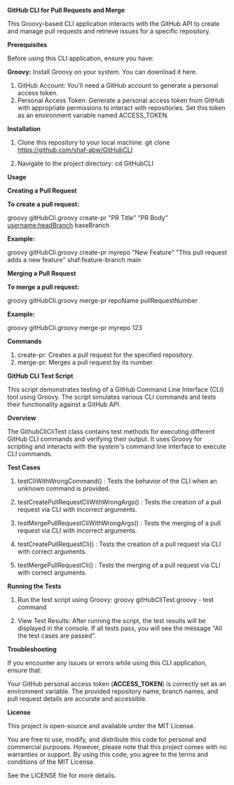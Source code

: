 **GitHub CLI for Pull Requests and Merge**


This Groovy-based CLI application interacts with the GitHub API to create and manage pull requests and retrieve issues for a specific repository.

**Prerequisites**

Before using this CLI application, ensure you have:

**Groovy:** 
Install Groovy on your system. You can download it here.
1) GitHub Account: You'll need a GitHub account to generate a personal access token.
2) Personal Access Token: Generate a personal access token from GitHub with appropriate permissions to interact with repositories. Set this token as an environment variable named ACCESS_TOKEN.

**Installation**

1) Clone this repository to your local machine: git clone https://github.com/shaf-abw/GitHubCLI

2) Navigate to the project directory: cd GitHubCLI

**Usage**

**Creating a Pull Request**

**To create a pull request:**

groovy gitHubCli.groovy create-pr <repoName> "PR Title" "PR Body" <username:headBranch> baseBranch

**Example:**

groovy gitHubCli.groovy create-pr myrepo "New Feature" "This pull request adds a new feature" shaf:feature-branch main

**Merging a Pull Request**

**To merge a pull request:**

groovy gitHubCli.groovy merge-pr repoName pullRequestNumber

**Example:**

groovy gitHubCli.groovy merge-pr myrepo 123

**Commands**
  1) create-pr: Creates a pull request for the specified repository.
  2) merge-pr: Merges a pull request by its number.

**GitHub CLI Test Script**

This script demonstrates testing of a GitHub Command Line Interface (CLI) tool using Groovy. The script simulates various CLI commands and tests their functionality against a GitHub API.

**Overview**

The GithubCliCliTest class contains test methods for executing different GitHub CLI commands and verifying their output. It uses Groovy for scripting and interacts with the system's command line interface to execute CLI commands.

**Test Cases**

1) testCliWithWrongCommand() : Tests the behavior of the CLI when an unknown command is provided.

2) testCreatePullRequestCliWithWrongArgs() : Tests the creation of a pull request via CLI with incorrect arguments.

3) testMergePullRequestCliWithWrongArgs() : Tests the merging of a pull request via CLI with incorrect arguments.

4) testCreatePullRequestCli() : Tests the creation of a pull request via CLI with correct arguments.

5) testMergePullRequestCli() : Tests the merging of a pull request via CLI with correct arguments.

**Running the Tests**

1) Run the test script using Groovy: groovy gitHubCliTest.groovy - test command

2) View Test Results: After running the script, the test results will be displayed in the console. If all tests pass, you will see the message "All the test cases are passed".
  
**Troubleshooting**

If you encounter any issues or errors while using this CLI application, ensure that:

Your GitHub personal access token (**ACCESS_TOKEN**) is correctly set as an environment variable.
The provided repository name, branch names, and pull request details are accurate and accessible.

**License**

This project is open-source and available under the MIT License.

You are free to use, modify, and distribute this code for personal and commercial purposes. However, please note that this project comes with no warranties or support. By using this code, you agree to the terms and conditions of the MIT License.

See the LICENSE file for more details.
